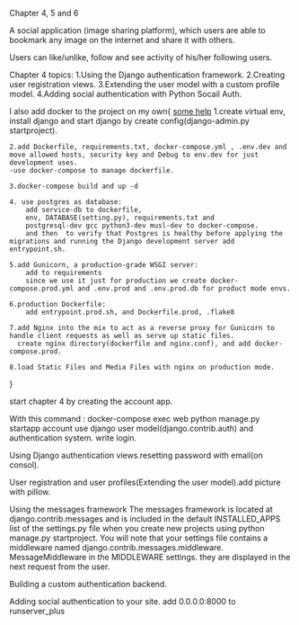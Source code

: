 Chapter 4, 5 and 6 

A social application (image sharing platform), which users are able to bookmark any image on the internet and share it with others.

Users can like/unlike, follow and see activity of his/her following users.

Chapter 4 topics:
1.Using the Django authentication framework.
2.Creating user registration views.
3.Extending the user model with a custom profile model.
4.Adding social authentication with Python Socail Auth.

I also add docker to the project on my own{ [some help](https://testdriven.io/blog/dockerizing-django-with-postgres-gunicorn-and-nginx/)
    1.create virtual env, install django and start django by create config(django-admin.py startproject).

    2.add Dockerfile, requirements.txt, docker-compose.yml , .env.dev and move allowed hosts, security key and Debug to env.dev for just development uses.
    -use docker-compose to manage dockerfile.

    3.docker-compose build and up -d

    4. use postgres as database:
        add service-db to dockerfile,
        env, DATABASE(setting.py), requirements.txt and
        postgresql-dev gcc python3-dev musl-dev to docker-compose.
        and then  to verify that Postgres is healthy before applying the migrations and running the Django development server add entrypoint.sh.

    5.add Gunicorn, a production-grade WSGI server:
        add to requirements
        since we use it just for production we create docker-compose.prod.yml and .env.prod and .env.prod.db for product mode envs.

    6.production Dockerfile:
        add entrypoint.prod.sh, and Dockerfile.prod, .flake8

    7.add Nginx into the mix to act as a reverse proxy for Gunicorn to handle client requests as well as serve up static files.
      create nginx directory(dockerfile and nginx.conf), and add docker-compose.prod.

    8.load Static Files and Media Files with nginx on production mode.

}

start chapter 4 by creating the account app.

With this command : docker-compose exec web python manage.py startapp account
use django user model(django.contrib.auth) and authentication system.
write login.

Using Django authentication views.resetting password with email(on consol).

User registration and user profiles(Extending the user model).add picture with pillow.


Using the messages framework
    The messages framework is located at django.contrib.messages and is included
    in the default INSTALLED_APPS list of the settings.py file when you create new
    projects using python manage.py startproject. You will note that your settings
    file contains a middleware named django.contrib.messages.middleware.
    MessageMiddleware in the MIDDLEWARE settings.
    they are displayed in the next request from the user.

Building a custom authentication backend.


Adding social authentication to your site. add 0.0.0.0:8000 to runserver_plus